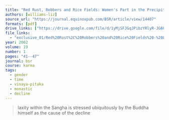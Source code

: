 ```yaml
---
title: "Red Rust, Robbers and Rice Fields: Women's Part in the Precipitation of the Decline of the Dhamma"
authors: [williams-liz]
source_url: "https://journal.equinoxpub.com/BSR/article/view/14407"
formats: [pdf]
drive_links: ["https://drive.google.com/file/d/1yMjSFJGqJPibzYRlyR-JG6Uf8b5YCe7h/view?usp=drivesdk"]
file_links:
  - "exclusive_01/Red%20Rust%2C%20Robbers%20and%20Rice%20Fields%20-%20Liz%20Williams.pdf"
year: 2002
volume: 19
number: 1
pages: "41--47"
journal: bsr
course: karma
tags:
  - gender
  - time
  - vinaya-pitaka
  - monastic
  - decline
---
```


> laxity within the Sangha is stressed ubiquitously by the Buddha himself as the cause of the decline


